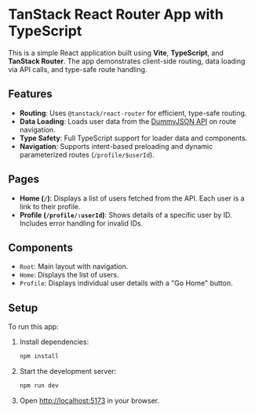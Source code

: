 # TanStack React Router App with TypeScript

This is a simple React application built using **Vite**, **TypeScript**, and **TanStack Router**. The app demonstrates client-side routing, data loading via API calls, and type-safe route handling.

## Features

- **Routing**: Uses `@tanstack/react-router` for efficient, type-safe routing.
- **Data Loading**: Loads user data from the [DummyJSON API](https://dummyjson.com/docs/users) on route navigation.
- **Type Safety**: Full TypeScript support for loader data and components.
- **Navigation**: Supports intent-based preloading and dynamic parameterized routes (`/profile/$userId`).

## Pages

- **Home (`/`)**: Displays a list of users fetched from the API. Each user is a link to their profile.
- **Profile (`/profile/:userId`)**: Shows details of a specific user by ID. Includes error handling for invalid IDs.

## Components

- `Root`: Main layout with navigation.
- `Home`: Displays the list of users.
- `Profile`: Displays individual user details with a "Go Home" button.

## Setup

To run this app:

1. Install dependencies:

   ```bash
   npm install
   ```

2. Start the development server:

   ```bash
   npm run dev
   ```

3. Open [http://localhost:5173](http://localhost:5173) in your browser.
